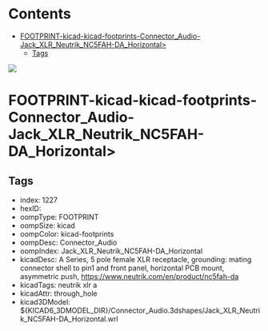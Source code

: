 



Contents
========

* [FOOTPRINT-kicad-kicad-footprints-Connector_Audio-Jack_XLR_Neutrik_NC5FAH-DA_Horizontal>](#footprint-kicad-kicad-footprints-connector_audio-jack_xlr_neutrik_nc5fah-da_horizontal)
	* [Tags](#tags)
  
![][im]
# FOOTPRINT-kicad-kicad-footprints-Connector_Audio-Jack_XLR_Neutrik_NC5FAH-DA_Horizontal>

## Tags

- index: 1227
- hexID: 
- oompType: FOOTPRINT
- oompSize: kicad
- oompColor: kicad-footprints
- oompDesc: Connector_Audio
- oompIndex: Jack_XLR_Neutrik_NC5FAH-DA_Horizontal
- kicadDesc: A Series, 5 pole female XLR receptacle, grounding: mating connector shell to pin1 and front panel, horizontal PCB mount, asymmetric push, https://www.neutrik.com/en/product/nc5fah-da
- kicadTags: neutrik xlr a
- kicadAttr: through_hole
- kicad3DModel: ${KICAD6_3DMODEL_DIR}/Connector_Audio.3dshapes/Jack_XLR_Neutrik_NC5FAH-DA_Horizontal.wrl



[im]: image.png
